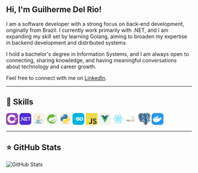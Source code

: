 ## Hi, I'm Guilherme Del Rio!

I am a software developer with a strong focus on back-end development, originally from Brazil. I currently work primarily with .NET, and I am expanding my skill set by learning Golang, aiming to broaden my expertise in backend development and distributed systems.

I hold a bachelor's degree in Information Systems, and I am always open to connecting, sharing knowledge, and having meaningful conversations about technology and career growth.

Feel free to connect with me on [LinkedIn](https://www.linkedin.com/in/guilherme-del-rio-5688b8167/).


---

## 🚀 Skills
<code><img height="32" src="https://github.com/tandpfun/skill-icons/blob/main/icons/CS.svg" alt="C#"/></code>
<code><img height="32" src="https://github.com/tandpfun/skill-icons/blob/main/icons/DotNet.svg" alt="dotnet"/></code>
<code><img height="32" src="https://github.com/tandpfun/skill-icons/blob/main/icons/Java-Light.svg" alt="java"/></code>
<code><img height="32" src="https://github.com/tandpfun/skill-icons/blob/main/icons/Spring-Light.svg" alt="springboot"/></code>
<code><img height="32" src="https://github.com/tandpfun/skill-icons/blob/main/icons/Python-Light.svg" alt="python"/></code>
<code><img height="32" src="https://github.com/tandpfun/skill-icons/blob/main/icons/GoLang.svg" alt="goLang"/></code>
<code><img height="32" src="https://raw.githubusercontent.com/github/explore/80688e429a7d4ef2fca1e82350fe8e3517d3494d/topics/javascript/javascript.png" alt="Javascript"/></code>
<code><img height="32" src="https://github.com/tandpfun/skill-icons/blob/main/icons/VueJS-Light.svg" alt="React"/></code>
<code><img height="32" src="https://raw.githubusercontent.com/github/explore/80688e429a7d4ef2fca1e82350fe8e3517d3494d/topics/react/react.png" alt="React"/></code>
<code><img height="32" src="https://raw.githubusercontent.com/github/explore/80688e429a7d4ef2fca1e82350fe8e3517d3494d/topics/mysql/mysql.png" alt="MySQL"/></code>
<code><img height="32" src="https://raw.githubusercontent.com/github/explore/80688e429a7d4ef2fca1e82350fe8e3517d3494d/topics/postgresql/postgresql.png" alt="PostegreSQL"/></code>
<code><img height="32" src="https://github.com/tandpfun/skill-icons/blob/main/icons/Docker.svg" alt="Javascript"/></code>

---

## ⭐ GitHub Stats

![GitHub Stats](https://github-readme-stats.vercel.app/api?username=guilhermedelrio&show_icons=true)
